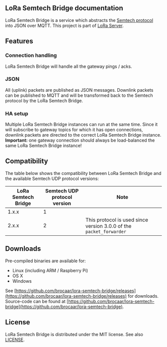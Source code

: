 ## LoRa Semtech Bridge documentation

LoRa Semtech Bridge is a service which abstracts the 
[Semtech protocol](https://github.com/Lora-net/packet_forwarder/blob/master/PROTOCOL.TXT)
into JSON over MQTT. This project is part of [LoRa Server](https://github.com/brocaar/loraserver).

## Features

### Connection handling

LoRa Semtech Bridge will handle all the gateway pings / acks.

### JSON

All (uplink) packets are published as JSON messages. Downlink packets
can be published to MQTT and will be transformed back to the Semtech
protocol by the LoRa Semtech Bridge.

### HA setup

Multiple LoRa Semtech Bridge instances can run at the same time. Since
it will subscribe to gateway topics for which it has open connections,
downlink packets are directed to the correct LoRa Semtech
Bridge instance.
**Important:** one gateway connection should always be load-balanced the
same LoRa Semtech Bridge instance!

## Compatibility

The table below shows the compatibility between LoRa Semtech Bridge and the
available Semtech UDP protocol versions:

| LoRa Semtech Bridge | Semtech UDP protocol version | Note                                                                |
|---------------------|------------------------------|---------------------------------------------------------------------|
| 1.x.x               | 1                            |                                                                     |
| 2.x.x               | 2                            | This protocol is used since version 3.0.0 of the `packet_forwarder` |

## Downloads

Pre-compiled binaries are available for:

* Linux (including ARM / Raspberry Pi)
* OS X
* Windows

See [https://github.com/brocaar/lora-semtech-bridge/releases](https://github.com/brocaar/lora-semtech-bridge/releases)
for downloads. Source-code can be found at
[https://github.com/brocaar/lora-semtech-bridge](https://github.com/brocaar/lora-semtech-bridge).

## License

LoRa Semtech Bridge is distributed under the MIT license. See also
[LICENSE](https://github.com/brocaar/lora-semtech-bridge/blob/master/LICENSE).

